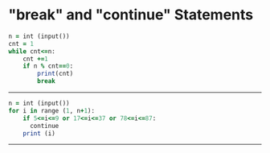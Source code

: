"break" and "continue" Statements
======

``````ruby
n = int (input())
cnt = 1
while cnt<=n:
    cnt +=1
    if n % cnt==0:
        print(cnt)
        break
``````
-----

``````ruby
n = int (input())
for i in range (1, n+1):
    if 5<=i<=9 or 17<=i<=37 or 78<=i<=87:
      continue
    print (i)
``````
------
